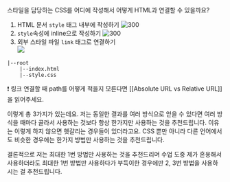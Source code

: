 
스타일을 담당하는 CSS를 어디에 작성해서 어떻게 HTML과 연결할 수 있을까요?

1. HTML 문서 `style` 태그 내부에 작성하기
	![300](https://i.imgur.com/Nf8x6jN.png)
2. `style`속성에 inline으로 작성하기
	![300](https://i.imgur.com/2YBNkRy.png)
3. 외부 스타일 파일 `link` 태그로 연결하기	
	![](https://i.imgur.com/9p3oJZc.png)
```
|--root
	|--index.html
	|--style.css
```

❗️ 링크 연결할 때 path를 어떻게 적을지 모른다면 [[Absolute URL vs Relative URL]]을 읽어주세요.


이렇게 총 3가지가 있는데요. 저는 동일한 결과를 여러 방식으로 얻을 수 있다면 여러 방식을 때마다 골라서 사용하는 것보다 항상 한가지만 사용하는 것을 추천드립니다. 이유는 이렇게 하지 않으면 헷갈리는 경우들이 있더라고요. CSS 뿐만 아니라 다른 언어에서도 비슷한 경우에는 한가지 방법만 사용하는 것을 추천드립니다. 

결론적으로 저는 최대한 1번 방법만 사용하는 것을 추천드리며 수업 도중 제가 혼용해서 사용하더라도 최대한 1번 방법만 사용하다가 부득이한 경우에만 2, 3번 방법을 사용하시는 걸 추천드립니다.